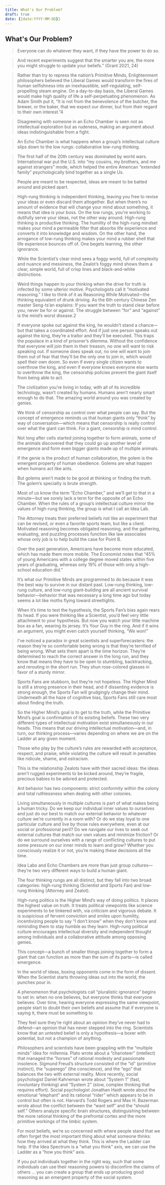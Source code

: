 ```yaml
---
title: What's Our Problem?
draft: true
date: {{date:YYYY-MM-DD}}
---
```


## What's Our Problem?

> Everyone can do whatever they want, if they have the power to do so.

> And recent experiments suggest that the smarter you are, the more you might struggle to update your beliefs.” (Grant 2021, 24)

> Rather than try to repress the nation’s Primitive Minds, Enlightenment philosophers believed the Liberal Games would transform the fires of human selfishness into an inexhaustible, self-regulating, self-propelling steam engine. On a day-to-day basis, the Liberal Games would make high quality of life a self-perpetuating phenomenon. As Adam Smith put it, “It is not from the benevolence of the butcher, the brewer, or the baker, that we expect our dinner, but from their regard to their own interest.”4

> Disagreeing with someone in an Echo Chamber is seen not as intellectual exploration but as rudeness, making an argument about ideas indistinguishable from a fight.

> An Echo Chamber is what happens when a group’s intellectual culture slips down to the low rungs: collaborative low-rung thinking.

> The first half of the 20th century was dominated by world wars. International war put the U.S. into “my cousins, my brothers, and me against strangers” mode, which helped the entire American “extended family” psychologically bind together as a single Us.

> People are meant to be respected, ideas are meant to be batted around and picked apart.

> High-rung thinking is independent thinking, leaving you free to revise your ideas or even discard them altogether. But when there’s no amount of evidence that will change your mind about something, it means that idea is your boss. On the low rungs, you’re working to dutifully serve your ideas, not the other way around. High-rung thinking is productive thinking. The humility of the high-rung mindset makes your mind a permeable filter that absorbs life experience and converts it into knowledge and wisdom. On the other hand, the arrogance of low-rung thinking makes your mind a rubber shell that life experience bounces off of. One begets learning, the other ignorance.

> While the Scientist’s clear mind sees a foggy world, full of complexity and nuance and messiness, the Zealot’s foggy mind shows them a clear, simple world, full of crisp lines and black-and-white distinctions.

> Weird things happen to your thinking when the drive for truth is infected by some ulterior motive. Psychologists call it “motivated reasoning.” I like to think of it as Reasoning While Motivated—the thinking equivalent of drunk driving. As the 6th century Chinese Zen master Seng-ts’an explains: If you want the truth to stand clear before you, never be for or against. The struggle between “for” and “against” is the mind’s worst disease.2

> If everyone spoke out against the king, he wouldn’t stand a chance—but that takes a coordinated effort. And if just one person speaks out against the king, they’re a traitor and they’ll be executed. This traps the populace in a kind of prisoner’s dilemma. Without the confidence that everyone will join them in their treason, no one will want to risk speaking out. If someone does speak out, no one will want to join them out of fear that they’ll be the only one to join in, which would spell their own doom. So even if every single citizen wants to overthrow the king, and even if everyone knows everyone else wants to overthrow the king, the censorship policies prevent the giant itself from being able to act.

> The civilization you’re living in today, with all of its incredible technology, wasn’t created by humans. Humans aren’t nearly smart enough to do that. The amazing world around you was created by genies.

> We think of censorship as control over what people can say. But the concept of emergence reminds us that human giants only “think” by way of conversation—which means that censorship is really control over what the giant can think. For a giant, censorship is mind control.

> Not long after cells started joining together to form animals, some of the animals discovered that they could go up another level of emergence and form even bigger giants made up of multiple animals.

> If the genie is the product of human collaboration, the golem is the emergent property of human obedience. Golems are what happen when humans act like ants.

> But golems aren’t made to be good at thinking or finding the truth. The golem’s specialty is brute strength.

> Most of us know the term “Echo Chamber,” and we’ll get to that in a minute—but we sorely lack a term for the opposite of an Echo Chamber. When the rules of a group’s intellectual culture mirror the values of high-rung thinking, the group is what I call an Idea Lab.

> The Attorney treats their preferred beliefs not like an experiment that can be revised, or even a favorite sports team, but like a client. Motivated reasoning becomes obligated reasoning, and the gathering, evaluating, and puzzling processes function like law associates whose only job is to help build the case for Point B.

> Over the past generation, Americans have become more educated, which has made them more mobile. The Economist notes that “45% of young Americans with a college degree moved states within five years of graduating, whereas only 19% of those with only a high-school education did.”

> It’s what our Primitive Minds are programmed to do because it was the best way to survive in our distant past. Low-rung thinking, low-rung culture, and low-rung giant-building are all ancient survival behavior—behavior that was necessary a long time ago but today seems a lot like moths flying toward streetlights.

> When it’s time to test the hypothesis, the Sports Fan’s bias again rears its head. If you were thinking like a Scientist, you’d feel very little attachment to your hypothesis. But now you watch your little machine box as a fan, wearing its jersey. It’s Your Guy in the ring. And if it wins an argument, you might even catch yourself thinking, “We won!”

> I’ve noticed a paradox in great scientists and superforecasters: the reason they’re so comfortable being wrong is that they’re terrified of being wrong. What sets them apart is the time horizon. They’re determined to reach the correct answer in the long run, and they know that means they have to be open to stumbling, backtracking, and rerouting in the short run. They shun rose-colored glasses in favor of a sturdy mirror.

> Sports Fans are stubborn, but they’re not hopeless. The Higher Mind is still a strong presence in their head, and if dissenting evidence is strong enough, the Sports Fan will grudgingly change their mind. Underneath all the haze of cognitive bias, Sports Fans still care most about finding the truth.

> So the Higher Mind’s goal is to get to the truth, while the Primitive Mind’s goal is confirmation of its existing beliefs. These two very different types of intellectual motivation exist simultaneously in our heads. This means that our driving intellectual motivation—and, in turn, our thinking process—varies depending on where we are on the Ladder at any given moment.

> Those who play by the culture’s rules are rewarded with acceptance, respect, and praise, while violating the culture will result in penalties like ridicule, shame, and ostracism.

> This is the relationship Zealots have with their sacred ideas: the ideas aren’t rugged experiments to be kicked around, they’re fragile, precious babies to be adored and protected.

> Ant behavior has two components: strict conformity within the colony and total ruthlessness when dealing with other colonies.

> Living simultaneously in multiple cultures is part of what makes being a human tricky. Do we keep our individual inner values to ourselves and just do our best to match our external behavior to whatever culture we’re currently in a room with? Or do we stay loyal to one particular culture and live by those rules everywhere, even at our social or professional peril? Do we navigate our lives to seek out external cultures that match our own values and minimize friction? Or do we surround ourselves with a range of conflicting cultures to put some pressure on our inner minds to learn and grow? Whether you consciously realize it or not, you’re making these decisions all the time.

> Idea Labs and Echo Chambers are more than just group cultures—they’re two very different ways to build a human giant.

> The four thinking rungs are all distinct, but they fall into two broad categories: high-rung thinking (Scientist and Sports Fan) and low-rung thinking (Attorney and Zealot).

> High-rung politics is the Higher Mind’s way of doing politics. It places the highest value on truth. It treats political viewpoints like science experiments to be tinkered with, via criticism and vigorous debate. It is suspicious of fervent conviction and smiles upon humility, incentivizing people to say “I don’t know” when they don’t know and reminding them to stay humble as they learn. High-rung political culture encourages intellectual diversity and independent thought among individuals and a collaborative attitude among opposing genies.

> This concept—a bunch of smaller things joining together to form a giant that can function as more than the sum of its parts—is called emergence.

> In the world of ideas, boxing opponents come in the form of dissent. When the Scientist starts throwing ideas out into the world, the punches pour in.

> A phenomenon that psychologists call “pluralistic ignorance” begins to set in: when no one believes, but everyone thinks that everyone believes. Over time, hearing everyone expressing the same viewpoint, people start to doubt their own beliefs and assume that if everyone is saying it, there must be something to

> They feel sure they’re right about an opinion they’ve never had to defend—an opinion that has never stepped into the ring. Scientists know that an untested belief is only a hypothesis—a boxer with potential, but not a champion of anything.

> Philosophers and scientists have been grappling with the “multiple minds” idea for millennia. Plato wrote about a “charioteer” (intellect) that managed the “horses” of rational modesty and passionate insolence. Sigmund Freud’s structure consisted of the “id” (primitive instinct), the “superego” (the conscience), and the “ego” that balances the two with external reality. More recently, social psychologist Daniel Kahneman wrote about “System 1” (fast, involuntary thinking) and “System 2” (slow, complex thinking that requires effort). Social psychologist Jonathan Haidt wrote about the emotional “elephant” and its rational “rider” which appears to be in control but often is not. Harvard’s Todd Rogers and Max H. Bazerman wrote about the conflict between the “want self” and the “should self.” Others analyze specific brain structures, distinguishing between the more rational thinking of the prefrontal cortex and the more primitive workings of the limbic system.

> For most beliefs, we’re so concerned with where people stand that we often forget the most important thing about what someone thinks: how they arrived at what they think. This is where the Ladder can help. If the Idea Spectrum is a “what you think” axis, we can use the Ladder as a “how you think” axis.

> If you put individuals together in the right way, such that some individuals can use their reasoning powers to disconfirm the claims of others … you can create a group that ends up producing good reasoning as an emergent property of the social system.